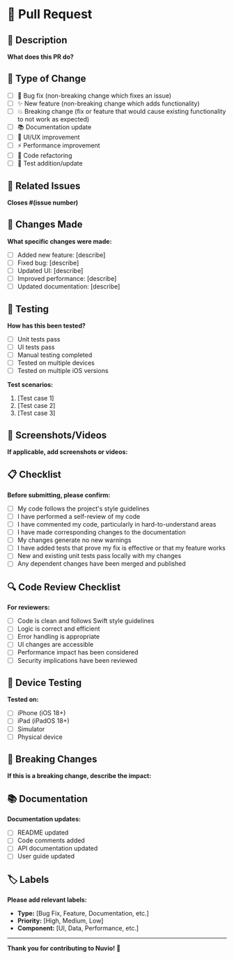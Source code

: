 # 🚀 Pull Request

## 📝 Description
**What does this PR do?**
<!-- Clear and concise description of the changes -->

## 🎯 Type of Change
- [ ] 🐛 Bug fix (non-breaking change which fixes an issue)
- [ ] ✨ New feature (non-breaking change which adds functionality)
- [ ] 💥 Breaking change (fix or feature that would cause existing functionality to not work as expected)
- [ ] 📚 Documentation update
- [ ] 🎨 UI/UX improvement
- [ ] ⚡ Performance improvement
- [ ] 🔧 Code refactoring
- [ ] 🧪 Test addition/update

## 🔗 Related Issues
**Closes #(issue number)**
<!-- Link to related issues -->

## 📱 Changes Made
**What specific changes were made:**
- [ ] Added new feature: [describe]
- [ ] Fixed bug: [describe]
- [ ] Updated UI: [describe]
- [ ] Improved performance: [describe]
- [ ] Updated documentation: [describe]

## 🧪 Testing
**How has this been tested?**
- [ ] Unit tests pass
- [ ] UI tests pass
- [ ] Manual testing completed
- [ ] Tested on multiple devices
- [ ] Tested on multiple iOS versions

**Test scenarios:**
1. [Test case 1]
2. [Test case 2]
3. [Test case 3]

## 📸 Screenshots/Videos
**If applicable, add screenshots or videos:**
<!-- Drag and drop images or paste links to videos -->

## 📋 Checklist
**Before submitting, please confirm:**
- [ ] My code follows the project's style guidelines
- [ ] I have performed a self-review of my code
- [ ] I have commented my code, particularly in hard-to-understand areas
- [ ] I have made corresponding changes to the documentation
- [ ] My changes generate no new warnings
- [ ] I have added tests that prove my fix is effective or that my feature works
- [ ] New and existing unit tests pass locally with my changes
- [ ] Any dependent changes have been merged and published

## 🔍 Code Review Checklist
**For reviewers:**
- [ ] Code is clean and follows Swift style guidelines
- [ ] Logic is correct and efficient
- [ ] Error handling is appropriate
- [ ] UI changes are accessible
- [ ] Performance impact has been considered
- [ ] Security implications have been reviewed

## 📱 Device Testing
**Tested on:**
- [ ] iPhone (iOS 18+)
- [ ] iPad (iPadOS 18+)
- [ ] Simulator
- [ ] Physical device

## 🚨 Breaking Changes
**If this is a breaking change, describe the impact:**
<!-- What will break and how should users migrate? -->

## 📚 Documentation
**Documentation updates:**
- [ ] README updated
- [ ] Code comments added
- [ ] API documentation updated
- [ ] User guide updated

## 🏷️ Labels
**Please add relevant labels:**
- **Type:** [Bug Fix, Feature, Documentation, etc.]
- **Priority:** [High, Medium, Low]
- **Component:** [UI, Data, Performance, etc.]

---
**Thank you for contributing to Nuvio! 🚀**
